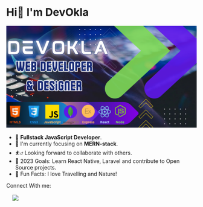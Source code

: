# Hi👋 I'm DevOkla 

![image description](https://github.com/DevOkla/DevOkla/blob/main/Screenshot%202023-09-10%20192531.png)

- 💯 __Fullstack JavaScript Developer__.
- 🌱 I'm currently focusing on __MERN-stack__.
- ⛹️‍♂️	Looking forward to collaborate with others.
- 🥅 2023 Goals: Learn React Native, Laravel and contribute to Open Source projects.
- 💫 Fun Facts: I love Travelling and Nature! 

Connect With me: <br>
 <a href="https://www.linkedin.com/in/maamoun-okla-283120235/" target="_blank"><img src="https://user-images.githubusercontent.com/103046974/230775546-bc0e3ad8-ec9a-4e89-b5d2-6e5f993edcaa.png" style="width:25px; margin:16px;"></a>

 
